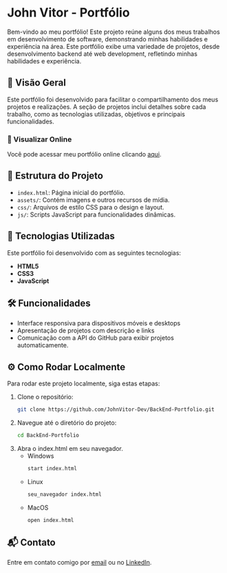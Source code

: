 # John Vitor - Portfólio

Bem-vindo ao meu portfólio! Este projeto reúne alguns dos meus trabalhos em desenvolvimento de software, demonstrando minhas habilidades e experiência na área. Este portfólio exibe uma variedade de projetos, desde desenvolvimento backend até web development, refletindo minhas habilidades e experiência.

## 🌟 Visão Geral

Este portfólio foi desenvolvido para facilitar o compartilhamento dos meus projetos e realizações. A seção de projetos inclui detalhes sobre cada trabalho, como as tecnologias utilizadas, objetivos e principais funcionalidades.

### 🔗 Visualizar Online

Você pode acessar meu portfólio online clicando [aqui](https://johncosta-backendportfolio.vercel.app/).

## 📁 Estrutura do Projeto

- `index.html`: Página inicial do portfólio.
- `assets/`: Contém imagens e outros recursos de mídia.
- `css/`: Arquivos de estilo CSS para o design e layout.
- `js/`: Scripts JavaScript para funcionalidades dinâmicas.

## 🚀 Tecnologias Utilizadas

Este portfólio foi desenvolvido com as seguintes tecnologias:

- **HTML5**
- **CSS3**
- **JavaScript**

## 🛠 Funcionalidades

- Interface responsiva para dispositivos móveis e desktops
- Apresentação de projetos com descrição e links
- Comunicação com a API do GitHub para exibir projetos automaticamente.

## ⚙️ Como Rodar Localmente

Para rodar este projeto localmente, siga estas etapas:

1. Clone o repositório:
   ```bash
   git clone https://github.com/JohnVitor-Dev/BackEnd-Portfolio.git
   
2. Navegue até o diretório do projeto:
   ```bash
   cd BackEnd-Portfolio

3. Abra o index.html em seu navegador.
   - Windows 
     ```bash
     start index.html
   - Linux 
     ```bash
     seu_navegador index.html
   - MacOS 
     ```bash
     open index.html

## 📬 Contato
Entre em contato comigo por [email](mailto:primaryjotavee@gmail.com) ou no [LinkedIn](https://www.linkedin.com/in/johnvitoralves/).

